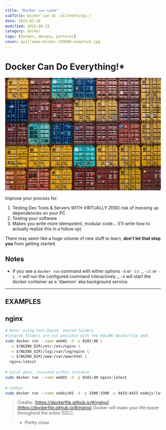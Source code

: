 ```yaml
---
title: "Docker === Love"
subTitle: Docker can do :allthethings:!
date: 2015-02-26
modified: 2015-09-23
category: docker
tags: [docker, devops, patterns]
cover: guillaume-bolduc-259596-unsplash.jpg
---
```


# Docker Can Do Everything!\*

![credit: guillaume-bolduc-259596-unsplash.jpg](guillaume-bolduc-259596-unsplash.jpg)

Improve your process for:

1.  Testing Dev Tools & Servers WITH VIRTUALLY ZERO risk of messing up dependencies on your PC
1.  Testing your software
1.  Makes you write more idempotent, modular code... (I'll write how to actually realize this in a follow up)

There may seem like a huge volume of new stuff to learn, **don't let that stop you** from getting started.

## Notes

- If you see a `docker run` command with either options `-d` or `-it`:
  _ `-it` or `-i -t` will run the configured command interactively
  _ `-d` will start the docker container as a 'daemon' aka background service.

---

## EXAMPLES

## nginx

```bash
# Note: using host-based, shared folders
#(shared folders are not possible with the VOLUME Dockerfile cmd)
sudo docker run --name web01 -d -p 8181:80 \
  -v $(NGINX_DIR)/etc:/etc/nginx \
  -v $(NGINX_DIR)/log:/var/log/nginx \
  -v $(NGINX_DIR)/www:/var/www/html \
  nginx:latest

# Local data, isolated within instance
sudo docker run --name web01 -d -p 8181:80 nginx:latest

# nodejs
sudo docker run --name nodejs01 -d -p 3300:3300 -p 4433:4433 nodejs:latest
```

> Credits: [https://dockerfile.github.io/#/nginx](https://dockerfile.github.io/#/nginx)
> Docker will make your life easier throughout the _entire_ SDLC.

> - Pretty close
